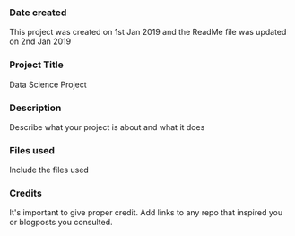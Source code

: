 ### Date created
This project was created on 1st Jan 2019 and the ReadMe file was updated on 2nd Jan 2019

### Project Title
Data Science Project 

### Description
Describe what your project is about and what it does

### Files used
Include the files used

### Credits
It's important to give proper credit. Add links to any repo that inspired you or blogposts you consulted.

